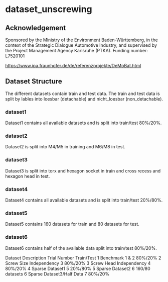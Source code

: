 # dataset_unscrewing






## Acknowledgement
Sponsored by the Ministry of the Environment Baden-Württemberg, in the context of the Strategic Dialogue Automotive Industry, and supervised by the Project Management Agency Karlsruhe (PTKA). Funding number: L7520101

https://www.ipa.fraunhofer.de/de/referenzprojekte/DeMoBat.html

## Dataset Structure

The different datasets contain train and test data. The train and test data is split by lables into loesbar (detachable) and nicht_loesbar (non_detachable). 

### dataset1
Dataset1 contains all available datasets and is split into train/test 80%/20%.

### dataset2
Dataset2 is split into M4/M5 in training and M6/M8 in test.

### dataset3
Dataset3 is split into torx and hexagon socket in train and cross recess and hexagon head in test.

### dataset4
Dataset4 contains all available datasets and is split into train/test 20%/80%.

### dataset5
Dataset5 contains 160 datasets for train and 80 datasets for test.

### dataset6 
Dataset6 contains half of the available data split into train/test 80%/20%.


Dataset   Description                 Trial Number  Train/Test
1         Benchmark                   1 & 2         80%/20%
2         Screw Size Independency     3             80%/20%
3         Screw Head Independency     4             80%/20%
4         Sparse Dataset1             5             20%/80%
5         Sparse Dataset2             6             160/80 datasets
6         Sparse Dataset3/Half Data   7             80%/20%

